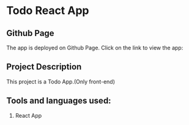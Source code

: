 # Todo React App

## Github Page
The app is deployed on Github Page. Click on the link to view the app: 
<!--[Todo List](https://asifalip007.github.io/todoreact/)-->

## Project Description
This project is a Todo App.(Only front-end)

## Tools and languages used:
1. React App

